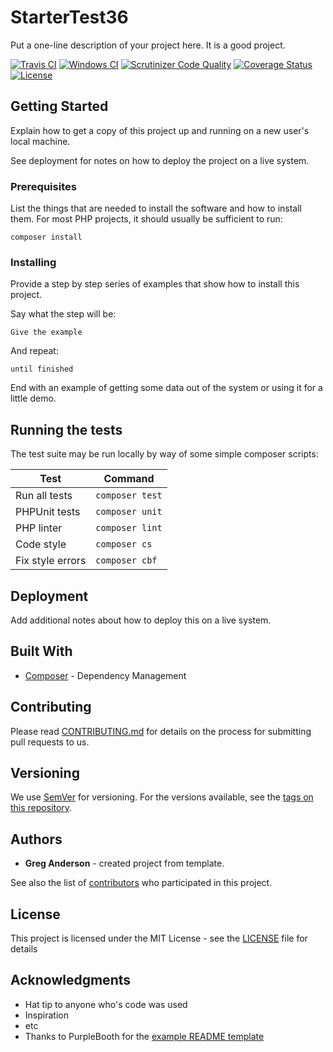 # StarterTest36

Put a one-line description of your project here. It is a good project.

[![Travis CI](https://travis-ci.org/greg-1-anderson/starter-test-36.svg?branch=master)](https://travis-ci.org/greg-1-anderson/starter-test-36)
[![Windows CI](https://ci.appveyor.com/api/projects/status/REPLACE_THIS?svg=true)](https://ci.appveyor.com/project/greg-1-anderson/starter-test-36)
[![Scrutinizer Code Quality](https://scrutinizer-ci.com/g/greg-1-anderson/starter-test-36/badges/quality-score.png?b=master)](https://scrutinizer-ci.com/g/greg-1-anderson/starter-test-36/?branch=master)
[![Coverage Status](https://coveralls.io/repos/github/greg-1-anderson/starter-test-36/badge.svg?branch=master)](https://coveralls.io/github/greg-1-anderson/starter-test-36?branch=master) 
[![License](https://poser.pugx.org/greg-1-anderson/starter-test-36/license)](https://github.com/greg-1-anderson/starter-test-36//master/LICENSE)

## Getting Started

Explain how to get a copy of this project up and running on a new user's local machine.

See deployment for notes on how to deploy the project on a live system.

### Prerequisites

List the things that are needed to install the software and how to install them. For most PHP projects, it should usually be sufficient to run:

```
composer install
```

### Installing

Provide a step by step series of examples that show how to install this project.

Say what the step will be:

```
Give the example
```

And repeat:

```
until finished
```

End with an example of getting some data out of the system or using it for a little demo.

## Running the tests

The test suite may be run locally by way of some simple composer scripts:

| Test             | Command
| ---------------- | ---
| Run all tests    | `composer test`
| PHPUnit tests    | `composer unit`
| PHP linter       | `composer lint`
| Code style       | `composer cs`     
| Fix style errors | `composer cbf`


## Deployment

Add additional notes about how to deploy this on a live system.

## Built With

* [Composer](https://getcomposer.org/) - Dependency Management

## Contributing

Please read [CONTRIBUTING.md](CONTRIBUTING.md) for details on the process for submitting pull requests to us.

## Versioning

We use [SemVer](http://semver.org/) for versioning. For the versions available, see the [tags on this repository](https://github.com/greg-1-anderson/starter-test-36/tags). 

## Authors

* **Greg Anderson** - created project from template.

See also the list of [contributors](https://github.com/greg-1-anderson/starter-test-36/contributors) who participated in this project.

## License

This project is licensed under the MIT License - see the [LICENSE](LICENSE) file for details

## Acknowledgments

* Hat tip to anyone who's code was used
* Inspiration
* etc
* Thanks to PurpleBooth for the [example README template](https://gist.github.com/PurpleBooth/109311bb0361f32d87a2)
